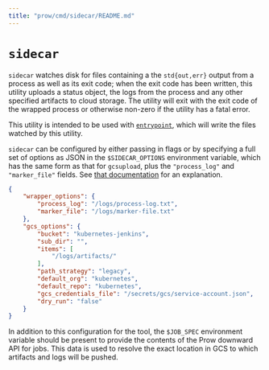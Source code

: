 ```yaml
---
title: "prow/cmd/sidecar/README.md"
---
```


# `sidecar`

`sidecar` watches disk for files containing a the `std{out,err}` output from a process as well as
its exit code; when the exit code has been written, this utility uploads a status object, the logs
from the process and any other specified artifacts to cloud storage. The utility will exit with the
exit code of the wrapped process or otherwise non-zero if the utility has a fatal error.

This utility is intended to be used with [`entrypoint`](./../entrypoint/README.md), which will
write the files watched by this utility.

`sidecar` can be configured by either passing in flags or by specifying a full set of options
as JSON in the `$SIDECAR_OPTIONS` environment variable, which has the same form as that for
`gcsupload`, plus the `"process_log"` and `"marker_file"` fields. See
[that documentation](./../gcsupload/README.md) for an explanation.

```json
{
    "wrapper_options": {
        "process_log": "/logs/process-log.txt",
        "marker_file": "/logs/marker-file.txt"
    },
    "gcs_options": {
        "bucket": "kubernetes-jenkins",
        "sub_dir": "",
        "items": [
            "/logs/artifacts/"
        ],
        "path_strategy": "legacy",
        "default_org": "kubernetes",
        "default_repo": "kubernetes",
        "gcs_credentials_file": "/secrets/gcs/service-account.json",
        "dry_run": "false"
    }
}
```

In addition to this configuration for the tool, the `$JOB_SPEC` environment variable should be
present to provide the contents of the Prow downward API for jobs. This data is used to resolve
the exact location in GCS to which artifacts and logs will be pushed.

